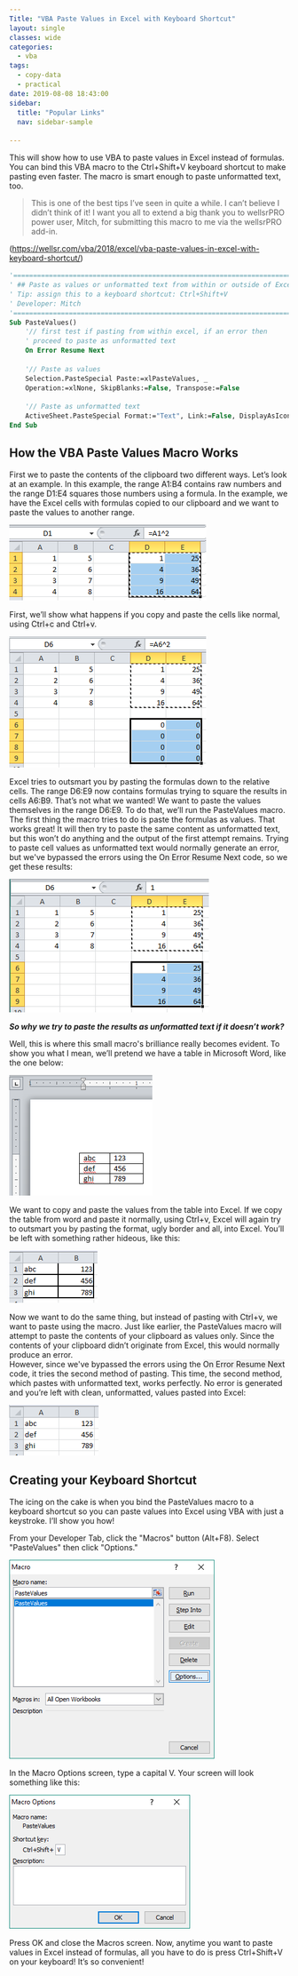 ```yaml
---
Title: "VBA Paste Values in Excel with Keyboard Shortcut"
layout: single
classes: wide
categories:
  - vba
tags:
  - copy-data
  - practical
date: 2019-08-08 18:43:00
sidebar:
  title: "Popular Links"
  nav: sidebar-sample

---
```


This will show how to use VBA to paste values in Excel instead of formulas. You can bind this VBA macro to the Ctrl+Shift+V keyboard shortcut to make pasting even faster. The macro is smart enough to paste unformatted text, too.

> This is one of the best tips I’ve seen in quite a while. I can’t believe I didn’t think of it! I want you all to extend a big thank you to wellsrPRO power user, Mitch, for submitting this macro to me via the wellsrPRO add-in.  

(https://wellsr.com/vba/2018/excel/vba-paste-values-in-excel-with-keyboard-shortcut/)  

```vb
'==================================================================================================
' ## Paste as values or unformatted text from within or outside of Excel.
' Tip: assign this to a keyboard shortcut: Ctrl+Shift+V
' Developer: Mitch
'==================================================================================================
Sub PasteValues()
    '// first test if pasting from within excel, if an error then
    ' proceed to paste as unformatted text
    On Error Resume Next
    
    '// Paste as values
    Selection.PasteSpecial Paste:=xlPasteValues, _
    Operation:=xlNone, SkipBlanks:=False, Transpose:=False
    
    '// Paste as unformatted text
    ActiveSheet.PasteSpecial Format:="Text", Link:=False, DisplayAsIcon:=False 
End Sub
```

## How the VBA Paste Values Macro Works
First we to paste the contents of the clipboard two different ways. Let’s look at an example. In this example, the range <span style="background-color: #F2F2F2">A1:B4</span> contains raw numbers and the range <span style="background-color: #F2F2F2">D1:E4</span> squares those numbers using a formula. In the example, we have the Excel cells with formulas copied to our clipboard and we want to paste the values to another range.

![paste-values-img1](/imgs/paste-values/paste-values-img1.png)

First, we’ll show what happens if you copy and paste the cells like normal, using <span style="background-color: #F2F2F2">Ctrl+c</span> and <span style="background-color: #F2F2F2">Ctrl+v</span>.

![paste-values-img2](/imgs/paste-values/paste-values-img2.png)

Excel tries to outsmart you by pasting the formulas down to the relative cells. The range <span style="background-color: #F2F2F2">D6:E9</span> now contains formulas trying to square the results in cells <span style="background-color: #F2F2F2">A6:B9</span>. That’s not what we wanted! We want to paste the values themselves in the range <span style="background-color: #F2F2F2">D6:E9</span>.
To do that, we’ll run the PasteValues macro. The first thing the macro tries to do is paste the formulas as values. That works great! It will then try to paste the same content as unformatted text, but this won’t do anything and the output of the first attempt remains. Trying to paste cell values as unformatted text would normally generate an error, but we've bypassed the errors using the <span style="background-color: #F2F2F2">On Error Resume Next</span> code, so we get these results:

![paste-values-img3](/imgs/paste-values/paste-values-img3.png)

***So why we try to paste the results as unformatted text if it doesn’t work?***

Well, this is where this small macro's brilliance really becomes evident. To show you what I mean, we’ll pretend we have a table in Microsoft Word, like the one below:

![paste-values-img4](/imgs/paste-values/paste-values-img4.png)

We want to copy and paste the values from the table into Excel. If we copy the table from word and paste it normally, using <span style="background-color: #F2F2F2">Ctrl+v</span>, Excel will again try to outsmart you by pasting the format, ugly border and all, into Excel. You’ll be left with something rather hideous, like this:

![paste-values-img5](/imgs/paste-values/paste-values-img5.png)

Now we want to do the same thing, but instead of pasting with <span style="background-color: #F2F2F2">Ctrl+v</span>, we want to paste using the macro. Just like earlier, the PasteValues macro will attempt to paste the contents of your clipboard as values only. Since the contents of your clipboard didn’t originate from Excel, this would normally produce an error.  
However, since we've bypassed the errors using the <span style="background-color: #F2F2F2">On Error Resume Next</span> code, it tries the second method of pasting. This time, the second method, which pastes with unformatted text, works perfectly. No error is generated and you’re left with clean, unformatted, values pasted into Excel:

![paste-values-img6](/imgs/paste-values/paste-values-img6.png)

## Creating your Keyboard Shortcut

The icing on the cake is when you bind the PasteValues macro to a keyboard shortcut so you can paste values into Excel using VBA with just a keystroke. I’ll show you how!

From your Developer Tab, click the "Macros" button (Alt+F8). Select "PasteValues" then click "Options."  

![paste-values-img7](/imgs/paste-values/paste-values-img7.png)

In the Macro Options screen, type a capital V. Your screen will look something like this:

![paste-values-img8](/imgs/paste-values/paste-values-img8.png)

Press OK and close the Macros screen. Now, anytime you want to paste values in Excel instead of formulas, all you have to do is press Ctrl+Shift+V on your keyboard! It’s so convenient!
